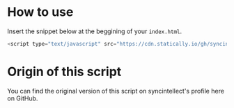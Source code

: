 # How to use
Insert the snippet below at the beggining of your ``index.html``.
```javascript
<script type="text/javascript" src="https://cdn.statically.io/gh/syncintellect/gamedistribution-antiblock/main/gdab-min.js"></script>
```

# Origin of this script
You can find the original version of this script on syncintellect's profile here on GitHub.
